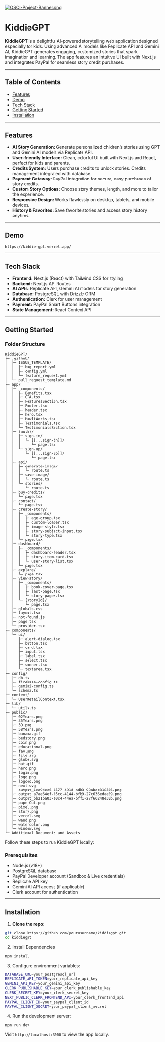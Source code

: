 [![OSCI-Project-Banner.png](https://i.postimg.cc/76mJvBmF/OSCI-Project-Banner.png)](https://postimg.cc/8JfzMb84)


# KiddieGPT

**KiddieGPT** is a delightful AI-powered storytelling web application designed especially for kids. Using advanced AI models like Replicate API and Gemini AI, KiddieGPT generates engaging, customized stories that spark imagination and learning. The app features an intuitive UI built with Next.js and integrates PayPal for seamless story credit purchases.

---


## Table of Contents

- [Features](#features)  
- [Demo](#demo)  
- [Tech Stack](#tech-stack)  
- [Getting Started](#getting-started)  
- [Installation](#installation)   

---

## Features

- **AI Story Generation:** Generate personalized children’s stories using GPT and Gemini AI models via Replicate API.  
- **User-friendly Interface:** Clean, colorful UI built with Next.js and React, perfect for kids and parents.  
- **Credits System:** Users purchase credits to unlock stories. Credits management integrated with database.  
- **Payment Gateway:** PayPal integration for secure, easy purchases of story credits.  
- **Custom Story Options:** Choose story themes, length, and more to tailor the experience.  
- **Responsive Design:** Works flawlessly on desktop, tablets, and mobile devices.  
- **History & Favorites:** Save favorite stories and access story history anytime.  

---

## Demo
`https://kiddie-gpt.vercel.app/`

---

## Tech Stack

- **Frontend:** Next.js (React) with Tailwind CSS for styling  
- **Backend:** Next.js API Routes  
- **AI APIs:** Replicate API, Gemini AI models for story generation  
- **Database:** PostgreSQL with Drizzle ORM  
- **Authentication:** Clerk for user management  
- **Payment:** PayPal Smart Buttons integration  
- **State Management:** React Context API  

---

## Getting Started

### Folder Structure
```
KiddieGPT/
├─ .github/
│  ├─ ISSUE_TEMPLATE/
│  │  ├─ bug_report.yml
│  │  ├─ config.yml
│  │  └─ feature_request.yml
│  └─ pull_request_template.md
├─ app/
│  ├─ _components/
│  │  ├─ Benefits.tsx
│  │  ├─ CTA.tsx
│  │  ├─ FeaturesSection.tsx
│  │  ├─ Footer.tsx
│  │  ├─ header.tsx
│  │  ├─ hero.tsx
│  │  ├─ HowItWorks.tsx
│  │  ├─ Testimonials.tsx
│  │  └─ TestimonialsSection.tsx
│  ├─ (auth)/
│  │  ├─ sign-in/
│  │  │  └─ [[...sign-in]]/
│  │  │     └─ page.tsx
│  │  └─ sign-up/
│  │     └─ [[...sign-up]]/
│  │        └─ page.tsx
│  ├─ api/
│  │  ├─ generate-image/
│  │  │  └─ route.ts
│  │  ├─ save-image/
│  │  │  └─ route.ts
│  │  └─ stories/
│  │     └─ route.ts
│  ├─ buy-credits/
│  │  └─ page.tsx
│  ├─ contact/
│  │  └─ page.tsx
│  ├─ create-story/
│  │  ├─ _components/
│  │  │  ├─ age-group.tsx
│  │  │  ├─ custom-loader.tsx
│  │  │  ├─ image-style.tsx
│  │  │  ├─ story-subject-input.tsx
│  │  │  └─ story-type.tsx
│  │  └─ page.tsx
│  ├─ dashboard/
│  │  ├─ _components/
│  │  │  ├─ dashboard-header.tsx
│  │  │  ├─ story-item-card.tsx
│  │  │  └─ user-story-list.tsx
│  │  └─ page.tsx
│  ├─ explore/
│  │  └─ page.tsx
│  ├─ view-story/
│  │  ├─ _components/
│  │  │  ├─ book-cover-page.tsx
│  │  │  ├─ last-page.tsx
│  │  │  └─ story-pages.tsx
│  │  └─ [storyId]/
│  │     └─ page.tsx
│  ├─ globals.css
│  ├─ layout.tsx
│  ├─ not-found.js
│  ├─ page.tsx
│  └─ provider.tsx
├─ components/
│  └─ ui/
│     ├─ alert-dialog.tsx
│     ├─ button.tsx
│     ├─ card.tsx
│     ├─ input.tsx
│     ├─ label.tsx
│     ├─ select.tsx
│     ├─ sonner.tsx
│     └─ textarea.tsx
├─ config/
│  ├─ db.ts
│  ├─ firebase-config.ts
│  ├─ gemini-config.ts
│  └─ schema.ts
├─ context/
│  └─ UserDetailContext.tsx
├─ lib/
│  └─ utils.ts
├─ public/
│  ├─ 02Years.png
│  ├─ 35Years.png
│  ├─ 3D.png
│  ├─ 58Years.png
│  ├─ banana.gif
│  ├─ bedstory.png
│  ├─ coin.png
│  ├─ educational.png
│  ├─ fav.png
│  ├─ file.svg
│  ├─ globe.svg
│  ├─ hat.gif
│  ├─ hero.png
│  ├─ login.png
│  ├─ logo.png
│  ├─ logooo.png
│  ├─ next.svg
│  ├─ output_1ea94cc6-8577-491d-adb3-98abac318386.png
│  ├─ output_a7ae64ef-05cc-4144-bfb9-27c636edae89.png
│  ├─ output_bb21ba03-60c4-44ea-bff1-27f66248e32b.png
│  ├─ paperCut.png
│  ├─ pixel.png
│  ├─ story.png
│  ├─ vercel.svg
│  ├─ wand.png
│  ├─ watercolor.png
│  └─ window.svg
└─ Additional Documents and Assets

```



Follow these steps to run KiddieGPT locally:

### Prerequisites

- Node.js (v18+)  
- PostgreSQL database  
- PayPal Developer account (Sandbox & Live credentials)  
- Replicate API key  
- Gemini AI API access (if applicable)  
- Clerk account for authentication  

---

## Installation

1. **Clone the repo:**

```bash
git clone https://github.com/yourusername/kiddiegpt.git
cd kiddiegpt
```

2. Install Dependencies

```bash
npm install
```

3. Configure environment variables:

```bash
DATABASE_URL=your_postgresql_url
REPLICATE_API_TOKEN=your_replicate_api_key
GEMINI_API_KEY=your_gemini_api_key
CLERK_PUBLISHABLE_KEY=your_clerk_publishable_key
CLERK_SECRET_KEY=your_clerk_secret_key
NEXT_PUBLIC_CLERK_FRONTEND_API=your_clerk_frontend_api
PAYPAL_CLIENT_ID=your_paypal_client_id
PAYPAL_CLIENT_SECRET=your_paypal_client_secret
```

4. Run the development server:
   
```bash
npm run dev
```
Visit ```http://localhost:3000``` to view the app locally.


